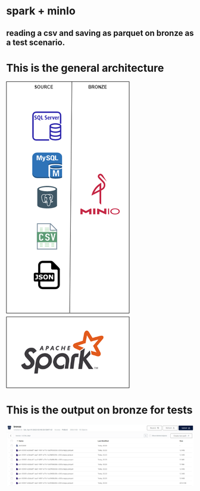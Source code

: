 # spark + minIo

## reading a csv and saving as parquet on bronze as a test scenario.



# This is the general architecture
![Screenshot](Spark+Minio.png)


# This is the output on bronze for tests
![Screenshot](output-bronze.png)


